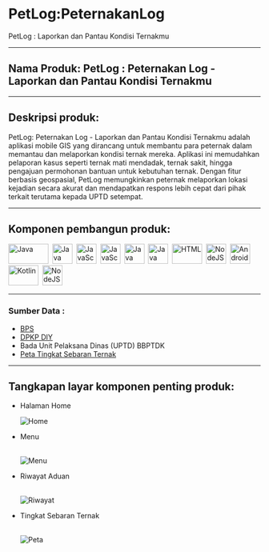 # PetLog:PeternakanLog   
PetLog : Laporkan dan Pantau Kondisi Ternakmu

---

<h2>Nama Produk: PetLog : Peternakan Log - Laporkan dan Pantau Kondisi Ternakmu</h2>

---

<h2>Deskripsi produk:</h2>   
PetLog: Peternakan Log - Laporkan dan Pantau Kondisi Ternakmu adalah aplikasi mobile GIS yang dirancang untuk membantu para peternak dalam memantau dan melaporkan kondisi ternak mereka. Aplikasi ini memudahkan pelaporan kasus seperti ternak mati mendadak, ternak sakit, hingga pengajuan permohonan bantuan untuk kebutuhan ternak. Dengan fitur berbasis geospasial, PetLog memungkinkan peternak melaporkan lokasi kejadian secara akurat dan mendapatkan respons lebih cepat dari pihak terkait terutama kepada UPTD setempat.

---

<h2>Komponen pembangun produk: </h2>   
<div>
  <img src="https://miro.medium.com/v2/resize:fit:1400/0*Pk7FY6epy4BnOGei" title="Leaflet" alt="Java" width="80" height="40"/>&nbsp;
  <img src="https://cdn.jsdelivr.net/gh/devicons/devicon/icons/vscode/vscode-original.svg" title="VScode" alt="Java" width="40" height="40"/>&nbsp;
  <img src="https://cdn.jsdelivr.net/gh/devicons/devicon/icons/javascript/javascript-original.svg" title="JavaScript" alt="JavaScript" width="40" height="40"/>&nbsp;
  <img src="https://cdn.jsdelivr.net/gh/devicons/devicon/icons/json/json-original.svg" title="JSON" alt="JavaScript" width="40" height="40"/>&nbsp;
  <img src="https://seeklogo.com/images/F/font-awesome-logo-3010FE2434-seeklogo.com.png" title="Fontawesome" alt="Java" width="40" height="40"/>&nbsp;
  <img src="https://cdn.jsdelivr.net/gh/devicons/devicon/icons/react/react-original.svg" title="React" alt="Java" width="40" height="40"/>&nbsp; 
  <img src="https://cdn.jsdelivr.net/gh/devicons/devicon/icons/vercel/vercel-original-wordmark.svg" title="Vercel" alt="HTML" width="60" height="40"/>&nbsp;
   <img src="https://cdn.jsdelivr.net/gh/devicons/devicon/icons/nodejs/nodejs-original-wordmark.svg" title="NodeJS" alt="NodeJS" width="40" height="40"/>&nbsp;
  <img src="https://cdn.jsdelivr.net/gh/devicons/devicon/icons/androidstudio/androidstudio-original.svg" title="JavaScript" alt="Android Studio" width="40" height="40"/>&nbsp;
  <img src="https://cdn.jsdelivr.net/gh/devicons/devicon/icons/kotlin/kotlin-original-wordmark.svg" title="JavaScript" alt="Kotlin" width="60" height="40"/>&nbsp;
  <img src="https://cdn.jsdelivr.net/gh/devicons/devicon/icons/ionic/ionic-original.svg" title="React" alt="NodeJS" width="40" height="40"/>&nbsp;
</div>

---

### Sumber Data :
- [BPS](https://yogyakarta.bps.go.id/id)
- [DPKP DIY](https://dpkp.jatengprov.go.id/)
- Bada Unit Pelaksana Dinas (UPTD) BBPTDK
- [Peta Tingkat Sebaran Ternak](https://www.google.com/maps/d/edit?mid=1jD5jOHNjNmziAy_yPWB8zTEvwaoll6o&usp=sharing)

---

<h2>Tangkapan layar komponen penting produk:</h2>
<ul>
<li>Halaman Home</li>

![Home](https://github.com/user-attachments/assets/b0561155-bcbe-4517-b38c-1ea50dc203fe)


   
<li>Menu</li><br>

![Menu](https://github.com/user-attachments/assets/7723b22c-5fa5-48ff-ad92-8e25b211db13)


<li>Riwayat Aduan</li><br>

![Riwayat](https://github.com/user-attachments/assets/a42e5974-ab67-4972-9ce2-038952ea0013)


<li>Tingkat Sebaran Ternak</li><br>

![Peta](https://github.com/user-attachments/assets/9ff215c4-635a-480d-ab86-c86a5dfba5a7)


</ul>
